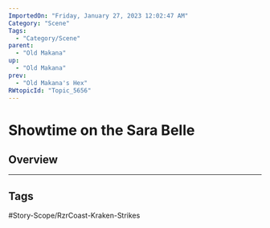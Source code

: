 ```yaml
---
ImportedOn: "Friday, January 27, 2023 12:02:47 AM"
Category: "Scene"
Tags:
  - "Category/Scene"
parent:
  - "Old Makana"
up:
  - "Old Makana"
prev:
  - "Old Makana's Hex"
RWtopicId: "Topic_5656"
---
```

# Showtime on the Sara Belle
## Overview

---
## Tags
#Story-Scope/RzrCoast-Kraken-Strikes

